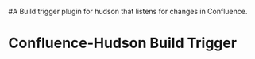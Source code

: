 #A Build trigger plugin for hudson that listens for changes in Confluence.

# Confluence-Hudson Build Trigger #
